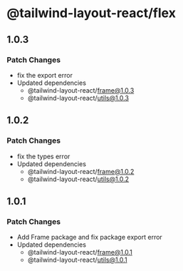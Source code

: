 # @tailwind-layout-react/flex

## 1.0.3

### Patch Changes

- fix the export error
- Updated dependencies
  - @tailwind-layout-react/frame@1.0.3
  - @tailwind-layout-react/utils@1.0.3

## 1.0.2

### Patch Changes

- fix the types error
- Updated dependencies
  - @tailwind-layout-react/frame@1.0.2
  - @tailwind-layout-react/utils@1.0.2

## 1.0.1

### Patch Changes

- Add Frame package and fix package export error
- Updated dependencies
  - @tailwind-layout-react/frame@1.0.1
  - @tailwind-layout-react/utils@1.0.1
